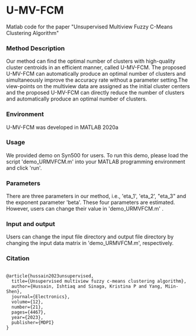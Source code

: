 # U-MV-FCM
Matlab code for the paper "Unsupervised Multiview Fuzzy C-Means Clustering Algorithm"

### Method Description

Our method can find the optimal number of clusters with high-quality cluster centroids in an efficient manner, called U-MV-FCM. The proposed U-MV-FCM can automatically produce an optimal number of clusters and simultaneously improve the accuracy rate without a parameter setting.The view-points on  the multiview data are assigned as the initial cluster centers and the proposed U-MV-FCM can directly reduce the number of clusters and automatically produce an optimal number of clusters.

### Environment

U-MV-FCM was developed in MATLAB 2020a

### Usage

We provided demo on Syn500 for users. To run this demo, please load the script 'demo_URMVFCM.m' into your MATLAB programming environment and click 'run'.


### Parameters

There are three parameters in our method, i.e., 'eta_1', 'eta_2', "eta_3" and the exponent parameter 'beta'. These four parameters are estimated. However, users can change their value in 'demo_URMVFCM.m' .

### Input and output

Users can change the input file directory and output file directory by changing the input data matrix  in 'demo_URMVFCM.m', respectively.

### Citation

```

@article{hussain2023unsupervised,
  title={Unsupervised multiview fuzzy c-means clustering algorithm},
  author={Hussain, Ishtiaq and Sinaga, Kristina P and Yang, Miin-Shen},
  journal={Electronics},
  volume={12},
  number={21},
  pages={4467},
  year={2023},
  publisher={MDPI}
}

```
